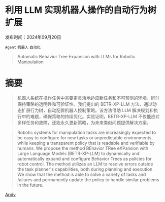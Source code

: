 # 利用 LLM 实现机器人操作的自动行为树扩展

发布时间：2024年09月20日

`Agent` `机器人` `自动化`

> Automatic Behavior Tree Expansion with LLMs for Robotic Manipulation

# 摘要

> 机器人系统在操作任务中需要更灵活地适应新任务和不可预测的环境，同时保持策略的透明性和可验证性。我们提出的 BETR-XP-LLM 方法，通过动态扩展行为树，自动配置机器人控制策略。该方法借助 LLM 解决规划和执行中的难题，确保策略的持续优化。实验证明，BETR-XP-LLM 不仅能应对多样任务和故障，还能永久更新策略，为未来类似问题提供解决方案。

> Robotic systems for manipulation tasks are increasingly expected to be easy to configure for new tasks or unpredictable environments, while keeping a transparent policy that is readable and verifiable by humans. We propose the method BEhavior TRee eXPansion with Large Language Models (BETR-XP-LLM) to dynamically and automatically expand and configure Behavior Trees as policies for robot control. The method utilizes an LLM to resolve errors outside the task planner's capabilities, both during planning and execution. We show that the method is able to solve a variety of tasks and failures and permanently update the policy to handle similar problems in the future.

[Arxiv](https://arxiv.org/abs/2409.13356)